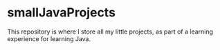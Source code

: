# smallJavaProjects

This repository is where I store all my little projects, as part of a learning experience for learning Java. 
